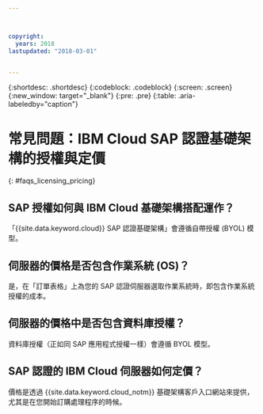 ```yaml
---



copyright:
  years: 2018
lastupdated: "2018-03-01"


---
```


{:shortdesc: .shortdesc}
{:codeblock: .codeblock}
{:screen: .screen}
{:new_window: target="_blank"}
{:pre: .pre}
{:table: .aria-labeledby="caption"}

# 常見問題：IBM Cloud SAP 認證基礎架構的授權與定價
{: #faqs_licensing_pricing}

## SAP 授權如何與 IBM Cloud 基礎架構搭配運作？

「{{site.data.keyword.cloud}} SAP 認證基礎架構」會遵循自帶授權 (BYOL) 模型。

## 伺服器的價格是否包含作業系統 (OS)？

是，在「訂單表格」上為您的 SAP 認證伺服器選取作業系統時，即包含作業系統授權的成本。

## 伺服器的價格中是否包含資料庫授權？

資料庫授權（正如同 SAP 應用程式授權一樣）會遵循 BYOL 模型。

## SAP 認證的 IBM Cloud 伺服器如何定價？

價格是透過 {{site.data.keyword.cloud_notm}} 基礎架構客戶入口網站來提供，尤其是在您開始訂購處理程序的時候。
